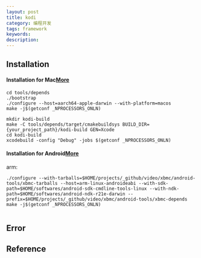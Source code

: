 ```yaml
---
layout: post
title: kodi
category: 编程开发
tags: framework
keywords: 
description: 
---
```


## Installation

#### Installation for Mac[More](https://github.com/xbmc/xbmc/blob/master/docs/README.macOS.md#4-configure-and-build-tools-and-dependencies)


```
cd tools/depends
./bootstrap
./configure --host=aarch64-apple-darwin --with-platform=macos
make -j$(getconf _NPROCESSORS_ONLN)

mkdir kodi-build
make -C tools/depends/target/cmakebuildsys BUILD_DIR={your_project_path}/kodi-build GEN=Xcode
cd kodi-build
xcodebuild -config "Debug" -jobs $(getconf _NPROCESSORS_ONLN)

```

#### Installation for Android[More](https://github.com/xbmc/xbmc/blob/master/docs/README.Android.md)


arm:
```
./configure --with-tarballs=$HOME/projects/_github/video/xbmc/android-tools/xbmc-tarballs --host=arm-linux-androideabi --with-sdk-path=$HOME/softwares/android-sdk-cmdline-tools-linux --with-ndk-path=$HOME/softwares/android-ndk-r21e-darwin --prefix=$HOME/projects/_github/video/xbmc/android-tools/xbmc-depends
make -j$(getconf _NPROCESSORS_ONLN)


```

## Error

## Reference

